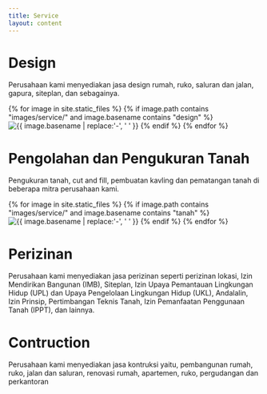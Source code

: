 ```yaml
---
title: Service
layout: content
---
```


# Design
<div class="content-dropdown">
    <p>
    Perusahaan kami menyediakan jasa design rumah, ruko, saluran dan jalan, gapura, siteplan, dan sebagainya.
    </p>
    {% for image in site.static_files %}
        {% if image.path contains "images/service/" and image.basename contains "design" %}
            <img src="{{ site.base_url }}{{ image.path }}" alt="{{ image.basename | replace:'-', ' ' }}">
        {% endif %}
    {% endfor %}
</div>

# Pengolahan dan Pengukuran Tanah
<div class="content-dropdown">
    <p>
    Pengukuran tanah, cut and fill, pembuatan kavling dan pematangan tanah di beberapa mitra perusahaan kami.
    </p>
    {% for image in site.static_files %}
        {% if image.path contains "images/service/" and image.basename contains "tanah" %}
            <img src="{{ site.base_url }}{{ image.path }}" alt="{{ image.basename | replace:'-', ' ' }}">
        {% endif %}
    {% endfor %}
</div>

# Perizinan
<div class="content-dropdown">
    <p>
    Perusahaan kami menyediakan jasa perizinan seperti perizinan lokasi, Izin Mendirikan Bangunan (IMB), Siteplan, Izin Upaya Pemantauan Lingkungan Hidup (UPL) dan Upaya Pengelolaan Lingkungan Hidup (UKL), Andalalin, Izin Prinsip, Pertimbangan Teknis Tanah, Izin Pemanfaatan Penggunaan Tanah (IPPT), dan lainnya.
    </p>
</div>

# Contruction
Perusahaan kami menyediakan jasa kontruksi yaitu, pembangunan rumah, ruko, jalan dan saluran, renovasi rumah, apartemen, ruko, pergudangan dan perkantoran